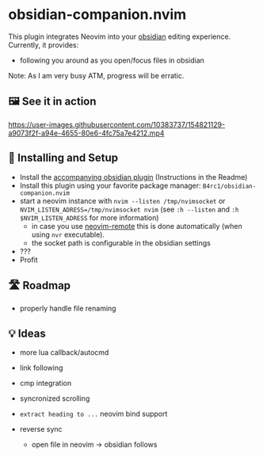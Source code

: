 # obsidian-companion.nvim

This plugin integrates Neovim into your [obsidian](https://obsidian.md/) editing experience. Currently, it provides:
- following you around as you open/focus files in obsidian

Note: As I am very busy ATM, progress will be erratic.

## 🖼️ See it in action
https://user-images.githubusercontent.com/10383737/154821129-a9073f2f-a94e-4655-80e6-4fc75a7e4212.mp4

## 🔧 Installing and Setup

- Install the [accompanying obsidian plugin](https://github.com/B4rc1/obsidian-neovim-companion) (Instructions in the Readme)
- Install this plugin using your favorite package manager: `B4rc1/obsidian-companion.nvim`
- start a neovim instance with `nvim --listen /tmp/nvimsocket` or `NVIM_LISTEN_ADRESS=/tmp/nvimsocket nvim` (see `:h --listen` and `:h $NVIM_LISTEN_ADRESS` for more information)
  - in case you use [neovim-remote](https://github.com/mhinz/neovim-remote) this is done automatically (when using `nvr` executable).
  - the socket path is configurable in the obsidian settings
- ???
- Profit

## 🛣️ Roadmap

- properly handle file renaming

## 💡 Ideas
- more lua callback/autocmd
- link following
- cmp integration
- syncronized scrolling
- `extract heading to ...` neovim bind support

- reverse sync
  - open file in neovim -> obsidian follows
